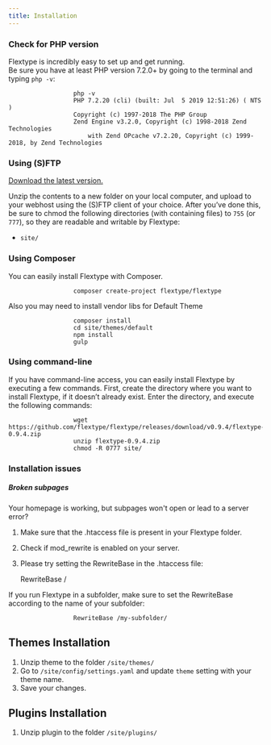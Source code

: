 ```yaml
---
title: Installation
---
```


### Check for PHP version

Flextype is incredibly easy to set up and get running.  
Be sure you have at least PHP version 7.2.0+ by going to the terminal and typing `php -v`:

                      php -v
                      PHP 7.2.20 (cli) (built: Jul  5 2019 12:51:26) ( NTS )
                      Copyright (c) 1997-2018 The PHP Group
                      Zend Engine v3.2.0, Copyright (c) 1998-2018 Zend Technologies
                          with Zend OPcache v7.2.20, Copyright (c) 1999-2018, by Zend Technologies
    

### Using (S)FTP

[Download the latest version.](http://flextype.org/en/download)

Unzip the contents to a new folder on your local computer, and upload to your webhost using the (S)FTP client of your choice. After you’ve done this, be sure to chmod the following directories (with containing files) to `755` (or `777`), so they are readable and writable by Flextype:

* `site/`

### Using Composer

You can easily install Flextype with Composer.

                      composer create-project flextype/flextype
    

Also you may need to install vendor libs for Default Theme

                      composer install
                      cd site/themes/default
                      npm install
                      gulp
    

### Using command-line

If you have command-line access, you can easily install Flextype by executing a few commands. First, create the directory where you want to install Flextype, if it doesn’t already exist. Enter the directory, and execute the following commands:

                      wget https://github.com/flextype/flextype/releases/download/v0.9.4/flextype-0.9.4.zip
                      unzip flextype-0.9.4.zip
                      chmod -R 0777 site/
    

### Installation issues

##### Broken subpages

Your homepage is working, but subpages won't open or lead to a server error?

1. Make sure that the .htaccess file is present in your Flextype folder.
2. Check if mod_rewrite is enabled on your server.
3. Please try setting the RewriteBase in the .htaccess file:
    
    RewriteBase /

If you run Flextype in a subfolder, make sure to set the RewriteBase according to the name of your subfolder:

                      RewriteBase /my-subfolder/
    

## Themes Installation

1. Unzip theme to the folder `/site/themes/`
2. Go to `/site/config/settings.yaml` and update `theme` setting with your theme name.
3. Save your changes.

## Plugins Installation

1. Unzip plugin to the folder `/site/plugins/`